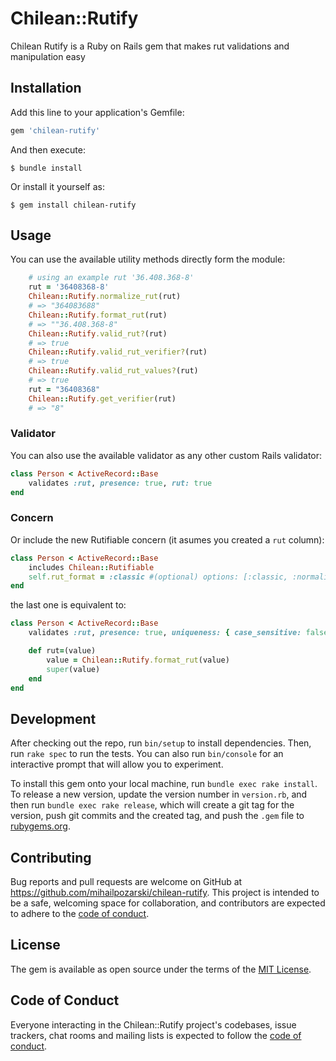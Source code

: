 # Chilean::Rutify

Chilean Rutify is a Ruby on Rails gem that makes rut validations and manipulation easy

## Installation

Add this line to your application's Gemfile:

```ruby
gem 'chilean-rutify'
```

And then execute:

    $ bundle install

Or install it yourself as:

    $ gem install chilean-rutify

## Usage

You can use the available utility methods directly form the module:

```ruby
    # using an example rut '36.408.368-8'
    rut = '36408368-8'
    Chilean::Rutify.normalize_rut(rut)
    # => "364083688"
    Chilean::Rutify.format_rut(rut)
    # => ""36.408.368-8"
    Chilean::Rutify.valid_rut?(rut)
    # => true
    Chilean::Rutify.valid_rut_verifier?(rut)
    # => true
    Chilean::Rutify.valid_rut_values?(rut)
    # => true
    rut = "36408368"
    Chilean::Rutify.get_verifier(rut)
    # => "8"
```

### Validator

You can also use the available validator as any other custom Rails validator:

```ruby
class Person < ActiveRecord::Base
    validates :rut, presence: true, rut: true
end
```

### Concern
Or include the new Rutifiable concern (it asumes you created a `rut` column):

```ruby
class Person < ActiveRecord::Base
    includes Chilean::Rutifiable
    self.rut_format = :classic #(optional) options: [:classic, :normalized, :nil] (nil = no override, default: :classic)
end
```

the last one is equivalent to:

```ruby
class Person < ActiveRecord::Base
    validates :rut, presence: true, uniqueness: { case_sensitive: false }, rut: true

    def rut=(value)
        value = Chilean::Rutify.format_rut(value)
        super(value)
    end
end
```

## Development

After checking out the repo, run `bin/setup` to install dependencies. Then, run `rake spec` to run the tests. You can also run `bin/console` for an interactive prompt that will allow you to experiment.

To install this gem onto your local machine, run `bundle exec rake install`. To release a new version, update the version number in `version.rb`, and then run `bundle exec rake release`, which will create a git tag for the version, push git commits and the created tag, and push the `.gem` file to [rubygems.org](https://rubygems.org).

## Contributing

Bug reports and pull requests are welcome on GitHub at https://github.com/mihailpozarski/chilean-rutify. This project is intended to be a safe, welcoming space for collaboration, and contributors are expected to adhere to the [code of conduct](https://github.com/mihailpozarski/chilean-rutify/blob/master/CODE_OF_CONDUCT.md).

## License

The gem is available as open source under the terms of the [MIT License](https://opensource.org/licenses/MIT).

## Code of Conduct

Everyone interacting in the Chilean::Rutify project's codebases, issue trackers, chat rooms and mailing lists is expected to follow the [code of conduct](https://github.com/mihailpozarski/chilean-rutify/blob/master/CODE_OF_CONDUCT.md).
